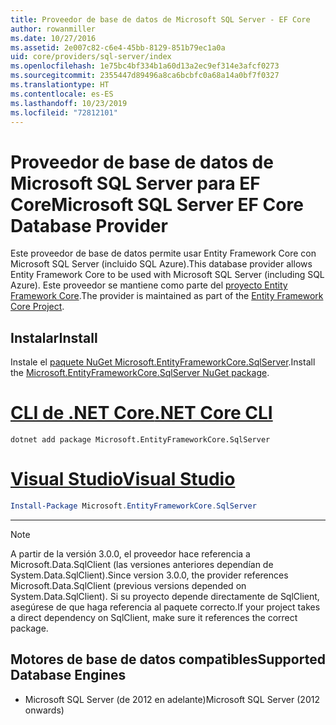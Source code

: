 ```yaml
---
title: Proveedor de base de datos de Microsoft SQL Server - EF Core
author: rowanmiller
ms.date: 10/27/2016
ms.assetid: 2e007c82-c6e4-45bb-8129-851b79ec1a0a
uid: core/providers/sql-server/index
ms.openlocfilehash: 1e75bc4bf334b1a60d13a2ec9ef314e3afcf0273
ms.sourcegitcommit: 2355447d89496a8ca6bcbfc0a68a14a0bf7f0327
ms.translationtype: HT
ms.contentlocale: es-ES
ms.lasthandoff: 10/23/2019
ms.locfileid: "72812101"
---
```

# <a name="microsoft-sql-server-ef-core-database-provider"></a><span data-ttu-id="6a3a0-102">Proveedor de base de datos de Microsoft SQL Server para EF Core</span><span class="sxs-lookup"><span data-stu-id="6a3a0-102">Microsoft SQL Server EF Core Database Provider</span></span>

<span data-ttu-id="6a3a0-103">Este proveedor de base de datos permite usar Entity Framework Core con Microsoft SQL Server (incluido SQL Azure).</span><span class="sxs-lookup"><span data-stu-id="6a3a0-103">This database provider allows Entity Framework Core to be used with Microsoft SQL Server (including SQL Azure).</span></span> <span data-ttu-id="6a3a0-104">Este proveedor se mantiene como parte del [proyecto Entity Framework Core](https://github.com/aspnet/EntityFrameworkCore).</span><span class="sxs-lookup"><span data-stu-id="6a3a0-104">The provider is maintained as part of the [Entity Framework Core Project](https://github.com/aspnet/EntityFrameworkCore).</span></span>

## <a name="install"></a><span data-ttu-id="6a3a0-105">Instalar</span><span class="sxs-lookup"><span data-stu-id="6a3a0-105">Install</span></span>

<span data-ttu-id="6a3a0-106">Instale el [paquete NuGet Microsoft.EntityFrameworkCore.SqlServer](https://www.nuget.org/packages/Microsoft.EntityFrameworkCore.SqlServer/).</span><span class="sxs-lookup"><span data-stu-id="6a3a0-106">Install the [Microsoft.EntityFrameworkCore.SqlServer NuGet package](https://www.nuget.org/packages/Microsoft.EntityFrameworkCore.SqlServer/).</span></span>

# <a name="net-core-clitabdotnet-core-cli"></a>[<span data-ttu-id="6a3a0-107">CLI de .NET Core</span><span class="sxs-lookup"><span data-stu-id="6a3a0-107">.NET Core CLI</span></span>](#tab/dotnet-core-cli)

``` console
dotnet add package Microsoft.EntityFrameworkCore.SqlServer
```

# <a name="visual-studiotabvs"></a>[<span data-ttu-id="6a3a0-108">Visual Studio</span><span class="sxs-lookup"><span data-stu-id="6a3a0-108">Visual Studio</span></span>](#tab/vs)

``` powershell
Install-Package Microsoft.EntityFrameworkCore.SqlServer
```

***

> [!NOTE]
> <span data-ttu-id="6a3a0-109">A partir de la versión 3.0.0, el proveedor hace referencia a Microsoft.Data.SqlClient (las versiones anteriores dependían de System.Data.SqlClient).</span><span class="sxs-lookup"><span data-stu-id="6a3a0-109">Since version 3.0.0, the provider references Microsoft.Data.SqlClient (previous versions depended on System.Data.SqlClient).</span></span> <span data-ttu-id="6a3a0-110">Si su proyecto depende directamente de SqlClient, asegúrese de que haga referencia al paquete correcto.</span><span class="sxs-lookup"><span data-stu-id="6a3a0-110">If your project takes a direct dependency on SqlClient, make sure it references the correct package.</span></span>

## <a name="supported-database-engines"></a><span data-ttu-id="6a3a0-111">Motores de base de datos compatibles</span><span class="sxs-lookup"><span data-stu-id="6a3a0-111">Supported Database Engines</span></span>

* <span data-ttu-id="6a3a0-112">Microsoft SQL Server (de 2012 en adelante)</span><span class="sxs-lookup"><span data-stu-id="6a3a0-112">Microsoft SQL Server (2012 onwards)</span></span>
